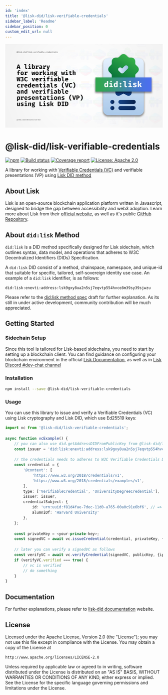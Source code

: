 ```yaml
---
id: 'index'
title: '@lisk-did/lisk-verifiable-credentials'
sidebar_label: 'Readme'
sidebar_position: 0
custom_edit_url: null
---
```


![Header](./static/lisk-verifiable-credentials-header.jpg)

# @lisk-did/lisk-verifiable-credentials

[![npm](https://img.shields.io/npm/v/@lisk-did/lisk-verifiable-credentials)](https://npmjs.com/package/@lisk-did/lisk-verifiable-credentials)
[![Build status](https://img.shields.io/github/actions/workflow/status/aldhosutra/lisk-did/codecov.yml?branch=main)](https://github.com/aldhosutra/lisk-did/actions)
[![Coverage report](https://codecov.io/gh/aldhosutra/lisk-did/branch/main/graph/badge.svg?flag=lisk-verifiable-credentials&precision=2)](https://app.codecov.io/gh/aldhosutra/lisk-did)
[![License: Apache 2.0](https://img.shields.io/github/license/aldhosutra/lisk-did?color=green)](http://www.apache.org/licenses/LICENSE-2.0)

A library for working with [Verifiable Credentials (VC)](https://www.w3.org/TR/vc-data-model/) and verifiable presentations (VP) using [Lisk DID method](https://github.com/aldhosutra/lisk-did/blob/main/packages/lisk-did-module/docs/did-method-spec.md)

## About Lisk

Lisk is an open-source blockchain application platform written in Javascript, designed to bridge the gap between accessibility and web3 adoption. Learn more about Lisk from their [official website](https://lisk.com), as well as it's public [GitHub Repository](https://github.com/LiskHQ).

## About `did:lisk` Method

`did:lisk` is a DID method specifically designed for Lisk sidechain, which outlines syntax, data model, and operations that adheres to W3C Decentralized Identifiers (DIDs) Specification.

A `did:lisk` DID consist of a method, chainspace, namespace, and unique-id that suitable for specific, tailored, self-sovereign identity use case. An example of a `did:lisk` identifier, is as follows:

```abnf
did:lisk:enevti:address:lsk9gxy8ua2n5sj7eqvtp554hvce8m39sy39sjwzu
```

Please refer to the [did:lisk method spec](https://github.com/aldhosutra/lisk-did/blob/main/packages/lisk-did-module/docs/did-method-spec.md) draft for further explanation. As its still in under active development, community contribution will be much appreciated.

## Getting Started

### Sidechain Setup

Since this tool is tailored for Lisk-based sidechains, you need to start by setting up a blockchain client. You can find guidance on configuring your blockchain environment in the official [Lisk Documentation](https://lisk.com/documentation/beta/build-blockchain/create-blockchain-client.html), as well as in [Lisk Discord #dev-chat channel](https://lisk.chat/)

### Installation

```sh
npm install --save @lisk-did/lisk-verifiable-credentials
```

### Usage

You can use this library to issue and verify a Verifiable Credentials (VC) using Lisk cryptography and Lisk DID, which use Ed25519 keys:

```typescript
import vc from '@lisk-did/lisk-verifiable-credentials';

async function vcExample() {
    // you can also use did.getAddressDIDFromPublicKey from @lisk-did/lisk-decentralized-identifier
    const issuer = 'did:lisk:enevti:address:lsk9gxy8ua2n5sj7eqvtp554hvce8m39sy39sjwzu';

    // the credentials needs to adheres to W3C Verifiable Credentials Data Model
    const credential = {
		'@context': [
			'https://www.w3.org/2018/credentials/v1',
			'https://www.w3.org/2018/credentials/examples/v1',
		],
		type: ['VerifiableCredential', 'UniversityDegreeCredential'],
		issuer: issuer,
		credentialSubject: {
			id: 'urn:uuid:f81d4fae-7dec-11d0-a765-00a0c91e6bf6', // => needs to be in URI format
			alumniOf: 'Harvard University'
		},
	};

    const privateKey = <your-private-key>;
    const signedVC = await vc.issueCredential(credential, privateKey, {ipc: '~/.lisk/enevti-core'});

    // later you can verify a signedVC as follows
    const verifyVC = await vc.verifyCredential(signedVC, publicKey, {ipc: '~/.lisk/enevti-core'});
    if (verifyVC.verified === true) {
        // vc is verified
        // do something
    }
}
```

## Documentation

For further explanations, please refer to [lisk-did documentation](https://aldhosutra.github.io/lisk-did) website.

## License

Licensed under the Apache License, Version 2.0 (the "License");
you may not use this file except in compliance with the License.
You may obtain a copy of the License at

    http://www.apache.org/licenses/LICENSE-2.0

Unless required by applicable law or agreed to in writing, software
distributed under the License is distributed on an "AS IS" BASIS,
WITHOUT WARRANTIES OR CONDITIONS OF ANY KIND, either express or implied.
See the License for the specific language governing permissions and
limitations under the License.
